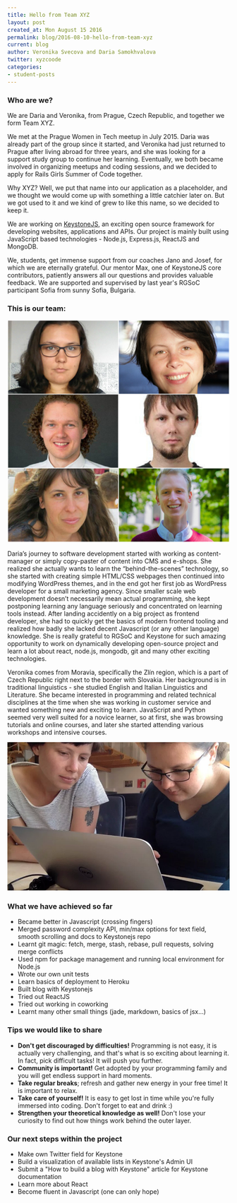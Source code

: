 ```yaml
---
title: Hello from Team XYZ
layout: post
created_at: Mon August 15 2016
permalink: blog/2016-08-10-hello-from-team-xyz
current: blog
author: Veronika Svecova and Daria Samokhvalova
twitter: xyzcoode
categories:
- student-posts
---
```


### Who are we?

We are Daria and Veronika, from Prague, Czech Republic, and together we form Team XYZ.

We met at the Prague Women in Tech meetup in July 2015. Daria was already part of the group since it started, and Veronika had just returned to Prague after living abroad for three years, and she was looking for a support study group to continue her learning. Eventually, we both became involved in organizing meetups and coding sessions, and we decided to apply for Rails Girls Summer of Code together.

Why XYZ? Well, we put that name into our application as a placeholder, and we thought we would come up with something a little catchier later on. But we got used to it and we kind of grew to like this name, so we decided to keep it.

We are working on [KeystoneJS](http://keystonejs.com/), an exciting open source framework for developing websites, applications and APIs. Our project is mainly built using JavaScript based technologies - Node.js, Express.js, ReactJS and MongoDB.

We, students, get immense support from our coaches Jano and Josef, for which we are eternally grateful. Our mentor Max, one of KeystoneJS core contributors, patiently answers all our questions and provides valuable feedback. We are supported and supervised by last year's RGSoC participant Sofia from sunny Sofia, Bulgaria.

### This is our team:

![Team-XYZ](/img/blog/2016/team-xyz.jpg)

Daria’s journey to software development started with working as content-manager or simply copy-paster of content into CMS and e-shops. She realized she actually wants to learn the “behind-the-scenes” technology, so she started with creating simple HTML/CSS webpages then continued into modifying WordPress themes, and in the end got her first job as WordPress developer for a small marketing agency. Since smaller scale web development doesn’t necessarily mean actual programming, she kept postponing learning any language seriously and concentrated on learning tools instead. After landing accidently on a big project as frontend developer, she had to quickly get the basics of modern frontend tooling and realized how badly she lacked decent Javascript (or any other language) knowledge. She is really grateful to RGSoC and Keystone for such amazing opportunity to work on dynamically developing open-source project and learn a lot about react, node.js, mongodb, git and many other exciting technologies.

Veronika comes from Moravia, specifically the Zlín region, which is a part of Czech Republic right next to the border with Slovakia.
Her background is in traditional linguistics - she studied English and Italian Linguistics and Literature.
She became interested in programming and related technical disciplines at the time when she was working in customer service and wanted something new and exciting to learn. JavaScript and Python seemed very well suited for a novice learner, so at first, she was browsing tutorials and online courses, and later she started attending various workshops and intensive courses.

![Team-XYZ](/img/blog/2016/xyz-team-working.png)

### What we have achieved so far
* Became better in Javascript (crossing fingers)
* Merged password complexity API, min/max options for text field, smooth scrolling and docs to Keystonejs repo
* Learnt git magic: fetch, merge, stash, rebase, pull requests, solving merge conflicts
* Used npm for package management and running local environment for Node.js
* Wrote our own unit tests
* Learn basics of deployment to Heroku
* Built blog with Keystonejs
* Tried out ReactJS
* Tried out working in coworking
* Learnt many other small things (jade, markdown, basics of jsx...)

### Tips we would like to share

* **Don't get discouraged by difficulties!** Programming is not easy, it is actually very challenging, and that's what is so exciting about learning it. In fact, pick difficult tasks! It will push you further.
* **Community is important!** Get adopted by your programming family and you will get endless support in hard moments.
* **Take regular breaks**; refresh and gather new energy in your free time! It is important to relax.
* **Take care of yourself!** It is easy to get lost in time while you're fully immersed into coding. Don't forget to eat and drink :)
* **Strengthen your theoretical knowledge as well!** Don't lose your curiosity to find out how things work behind the outer layer.

### Our next steps within the project

* Make own Twitter field for Keystone
* Build a visualization of available lists in Keystone's Admin UI
* Submit a "How to build a blog with Keystone" article for Keystone documentation
* Learn more about React
* Become fluent in Javascript (one can only hope)
